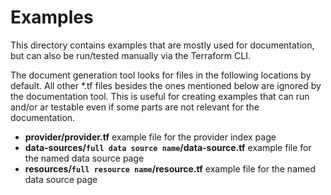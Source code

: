 # Examples

This directory contains examples that are mostly used for documentation, but can
also be run/tested manually via the Terraform CLI.

The document generation tool looks for files in the following locations by
default. All other \*.tf files besides the ones mentioned below are ignored by
the documentation tool. This is useful for creating examples that can run and/or
ar testable even if some parts are not relevant for the documentation.

- **provider/provider.tf** example file for the provider index page
- **data-sources/`full data source name`/data-source.tf** example file for the
  named data source page
- **resources/`full resource name`/resource.tf** example file for the named data
  source page

